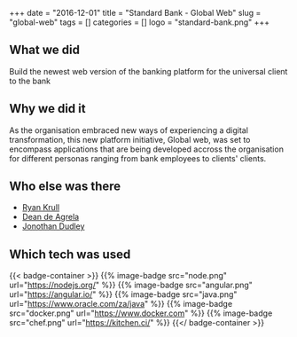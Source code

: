 +++ 
date = "2016-12-01"
title = "Standard Bank - Global Web"
slug = "global-web" 
tags = []
categories = []
logo = "standard-bank.png"
+++
## What we did
Build the newest web version of the banking platform for the universal client to the bank

## Why we did it
As the organisation embraced new ways of experiencing a digital transformation, this new platform initiative, Global web, was set to encompass applications that are being developed accross the organisation for different personas ranging from bank employees to clients' clients. 

## Who else was there
* [Ryan Krull](https://www.linkedin.com/in/ryankrull-79/)
* [Dean de Agrela](https://www.linkedin.com/in/dean-de-agrela-42975795/)
* [Jonothan Dudley](https://www.linkedin.com/in/jonathan-dudley-48717649/)

## Which tech was used

{{< badge-container >}}
  {{% image-badge src="node.png" url="https://nodejs.org/" %}}
  {{% image-badge src="angular.png" url="https://angular.io/" %}}
  {{% image-badge src="java.png" url="https://www.oracle.com/za/java" %}}
  {{% image-badge src="docker.png" url="https://www.docker.com" %}}
  {{% image-badge src="chef.png" url="https://kitchen.ci/" %}}
{{</ badge-container >}}